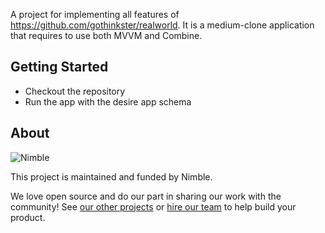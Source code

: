 A project for implementing all features of <https://github.com/gothinkster/realworld>. It is a medium-clone application that requires to use both MVVM and Combine.

## Getting Started

- Checkout the repository
- Run the app with the desire app schema

## About

![Nimble](https://assets.nimblehq.co/logo/dark/logo-dark-text-160.png)

This project is maintained and funded by Nimble.

We love open source and do our part in sharing our work with the community!
See [our other projects][community] or [hire our team][hire] to help build your product.

[community]: https://github.com/nimblehq
[hire]: https://nimblehq.co/